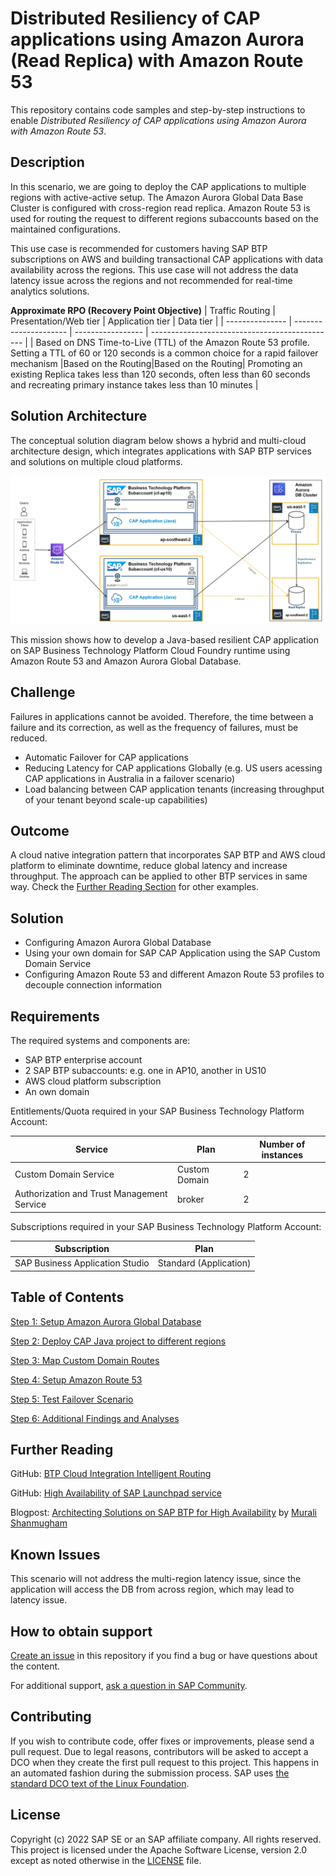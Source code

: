 
# Distributed Resiliency of CAP applications using Amazon Aurora (Read Replica) with Amazon Route 53 

This repository contains code samples and step-by-step instructions to enable *Distributed Resiliency of CAP applications using Amazon Aurora with Amazon Route 53*.

## Description

In this scenario, we are going to deploy the CAP applications to multiple regions with active-active setup. The Amazon Aurora Global Data Base Cluster is configured with cross-region read replica. Amazon Route 53 is used for routing the request to different regions subaccounts based on the maintained configurations.

This use case is recommended for customers having SAP BTP subscriptions on AWS and building transactional CAP applications with data availability across the regions. This use case will not address the data latency issue across the regions and not recommended for real-time analytics solutions.

**Approximate RPO (Recovery Point Objective)**
| Traffic Routing | Presentation/Web tier | Application tier | Data tier                                      |
| --------------- | --------------------- | ----------------- | ---------------------------------------------- |
|  Based on DNS Time-to-Live (TTL) of the Amazon  Route 53 profile. Setting a TTL of 60 or 120 seconds is a common choice for a rapid failover mechanism |Based on the Routing|Based on the Routing| Promoting an existing Replica takes less than 120 seconds, often less than 60 seconds and recreating primary instance takes less than 10 minutes |

## Solution Architecture
The conceptual solution diagram below shows a hybrid and multi-cloud architecture design, which integrates applications with SAP BTP services and solutions on multiple cloud platforms.

![S1](./images/s1-a1.png )

This mission shows how to develop a Java-based resilient CAP application on SAP Business Technology Platform Cloud Foundry runtime using Amazon Route 53 and Amazon Aurora Global Database.

## Challenge
Failures in applications cannot be avoided. Therefore, the time between a failure and its correction, as well as the frequency of failures, must be reduced. 
- Automatic Failover for CAP applications
- Reducing Latency for CAP applications Globally (e.g. US users acessing CAP applications in Australia in a failover scenario)
- Load balancing between CAP application tenants (increasing throughput of your tenant beyond scale-up capabilities)
  
## Outcome

A cloud native integration pattern that incorporates SAP BTP and AWS cloud platform to eliminate downtime, reduce global latency and increase throughput. The approach can be applied to other BTP services in same way. Check the [Further Reading Section](./README.md#furtherreading) for other examples.

## Solution
- Configuring Amazon Aurora Global Database 
- Using your own domain for SAP CAP Application using the SAP Custom Domain Service
- Configuring Amazon Route 53 and different Amazon Route 53 profiles to decouple connection information
  
## Requirements

The required systems and components are:

- SAP BTP enterprise account
- 2 SAP BTP subaccounts: e.g. one in AP10, another in US10
- AWS cloud platform subscription
- An own domain


Entitlements/Quota required in your SAP Business Technology Platform Account:

| Service                     | Plan             | Number of instances |
| --------------------------- | ---------------- | ------------------- |
| Custom Domain Service       | Custom Domain    | 2                   |
| Authorization and Trust Management Service      | broker    | 2                   |

Subscriptions required in your SAP Business Technology Platform Account:

| Subscription               | Plan                                                   |
| -------------------------- | ------------------------------------------------------ |
| SAP Business Application Studio|  Standard (Application)                                |


## Table of Contents

[Step 1: Setup Amazon Aurora Global Database](./01-Setup%20AWS%20Aurora/README.md)

[Step 2: Deploy CAP Java project to different regions](./02-Setup%20CAP%20Application/README.md)

[Step 3: Map Custom Domain Routes](./03-Configuring%20Custom%20Domains/README.md)

[Step 4: Setup Amazon Route 53](./04-Setup%20Route53/README.md)

[Step 5: Test Failover Scenario](./05-Test%20Failover%20Scenario/README.md)

[Step 6: Additional Findings and Analyses](./06-Additional%20Findings/README.md)

## <a name="furtherreading"></a> Further Reading

GitHub: [BTP Cloud Integration Intelligent Routing](https://github.com/SAP-samples/btp-cloud-integration-intelligent-routing)

GitHub: [High Availability of SAP Launchpad service](https://github.tools.sap/btp-use-case-factory/launchpad-ha)

Blogpost: [Architecting Solutions on SAP BTP for High Availability](https://blogs.sap.com/2021/08/17/architecting-solutions-on-sap-btp-for-high-availability/) by [Murali Shanmugham](https://people.sap.com/muralidaran.shanmugham2)


## Known Issues
This scenario will not address the multi-region latency issue, since the application will access the DB from across region, which may lead to latency issue.

## How to obtain support

[Create an issue](https://github.com/SAP-samples/cap-distributed-resiliency/issues) in this repository if you find a bug or have questions about the content.
 
For additional support, [ask a question in SAP Community](https://answers.sap.com/questions/ask.html).

## Contributing
If you wish to contribute code, offer fixes or improvements, please send a pull request. Due to legal reasons, contributors will be asked to accept a DCO when they create the first pull request to this project. This happens in an automated fashion during the submission process. SAP uses [the standard DCO text of the Linux Foundation](https://developercertificate.org/).

## License
Copyright (c) 2022 SAP SE or an SAP affiliate company. All rights reserved. This project is licensed under the Apache Software License, version 2.0 except as noted otherwise in the [LICENSE](LICENSES/Apache-2.0.txt) file.
